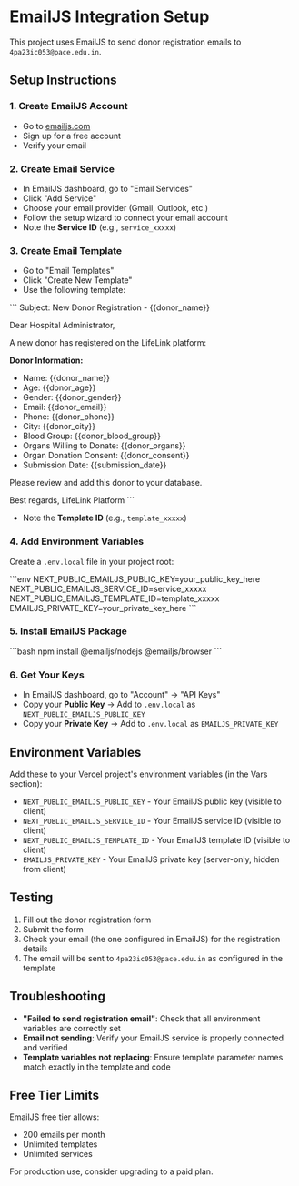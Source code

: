 # EmailJS Integration Setup

This project uses EmailJS to send donor registration emails to `4pa23ic053@pace.edu.in`.

## Setup Instructions

### 1. Create EmailJS Account
- Go to [emailjs.com](https://www.emailjs.com/)
- Sign up for a free account
- Verify your email

### 2. Create Email Service
- In EmailJS dashboard, go to "Email Services"
- Click "Add Service"
- Choose your email provider (Gmail, Outlook, etc.)
- Follow the setup wizard to connect your email account
- Note the **Service ID** (e.g., `service_xxxxx`)

### 3. Create Email Template
- Go to "Email Templates"
- Click "Create New Template"
- Use the following template:

\`\`\`
Subject: New Donor Registration - {{donor_name}}

Dear Hospital Administrator,

A new donor has registered on the LifeLink platform:

**Donor Information:**
- Name: {{donor_name}}
- Age: {{donor_age}}
- Gender: {{donor_gender}}
- Email: {{donor_email}}
- Phone: {{donor_phone}}
- City: {{donor_city}}
- Blood Group: {{donor_blood_group}}
- Organs Willing to Donate: {{donor_organs}}
- Organ Donation Consent: {{donor_consent}}
- Submission Date: {{submission_date}}

Please review and add this donor to your database.

Best regards,
LifeLink Platform
\`\`\`

- Note the **Template ID** (e.g., `template_xxxxx`)

### 4. Add Environment Variables
Create a `.env.local` file in your project root:

\`\`\`env
NEXT_PUBLIC_EMAILJS_PUBLIC_KEY=your_public_key_here
NEXT_PUBLIC_EMAILJS_SERVICE_ID=service_xxxxx
NEXT_PUBLIC_EMAILJS_TEMPLATE_ID=template_xxxxx
EMAILJS_PRIVATE_KEY=your_private_key_here
\`\`\`

### 5. Install EmailJS Package
\`\`\`bash
npm install @emailjs/nodejs @emailjs/browser
\`\`\`

### 6. Get Your Keys
- In EmailJS dashboard, go to "Account" → "API Keys"
- Copy your **Public Key** → Add to `.env.local` as `NEXT_PUBLIC_EMAILJS_PUBLIC_KEY`
- Copy your **Private Key** → Add to `.env.local` as `EMAILJS_PRIVATE_KEY`

## Environment Variables

Add these to your Vercel project's environment variables (in the Vars section):

- `NEXT_PUBLIC_EMAILJS_PUBLIC_KEY` - Your EmailJS public key (visible to client)
- `NEXT_PUBLIC_EMAILJS_SERVICE_ID` - Your EmailJS service ID (visible to client)
- `NEXT_PUBLIC_EMAILJS_TEMPLATE_ID` - Your EmailJS template ID (visible to client)
- `EMAILJS_PRIVATE_KEY` - Your EmailJS private key (server-only, hidden from client)

## Testing

1. Fill out the donor registration form
2. Submit the form
3. Check your email (the one configured in EmailJS) for the registration details
4. The email will be sent to `4pa23ic053@pace.edu.in` as configured in the template

## Troubleshooting

- **"Failed to send registration email"**: Check that all environment variables are correctly set
- **Email not sending**: Verify your EmailJS service is properly connected and verified
- **Template variables not replacing**: Ensure template parameter names match exactly in the template and code

## Free Tier Limits

EmailJS free tier allows:
- 200 emails per month
- Unlimited templates
- Unlimited services

For production use, consider upgrading to a paid plan.

